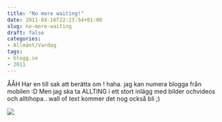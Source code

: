 ```yaml
---
title: "No more waiting!"
date: 2011-04-16T22:23:54+01:00
slug: no-more-waiting
draft: false
categories:
- Allmänt/Vardag
tags:
- blogg.se
- 2011
---
```

ÅÅH Har en till sak att berätta om ! haha. jag kan numera blogga från mobilen :D Men jag ska ta ALLTING i ett stort inlägg med bilder ochvideos och alltihopa.. wall of text kommer det nog också bli ;)  
  
![](/assets/images/blogg.se/lg-optimus-7-wp-7_143288277.jpg)